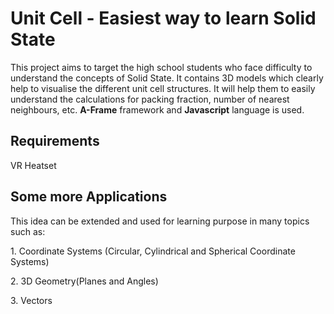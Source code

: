 # Unit Cell - Easiest way to learn Solid State

This project aims to target the high school students who face difficulty to understand the concepts of Solid State.
It contains 3D models which clearly help to visualise the different unit cell structures. It will help them to easily understand the calculations for packing fraction, number of nearest neighbours, etc. **A-Frame** framework and **Javascript** language is used. 

## Requirements

VR Heatset

## Some more Applications

This idea can be extended and used for learning purpose in many topics such as:

1.&nbsp;Coordinate Systems (Circular, Cylindrical and Spherical Coordinate Systems) 

2.&nbsp;3D Geometry(Planes and Angles) 

3.&nbsp;Vectors
